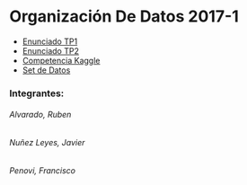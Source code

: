 # Organización De Datos 2017-1

+ [Enunciado TP1](https://docs.google.com/document/d/1w2NWZhtEV4zeuuVjokZpbWptBK1PdYiU0U03C367aAw/edit?usp=sharing "Entrega 17/04")
+ [Enunciado TP2](https://docs.google.com/document/d/1JBXaEtiopp5Ot4YLqvym8eldOcmamZRqJgulLp-DViI/edit?usp=sharing "Entrega 15/06")
+ [Competencia Kaggle](https://inclass.kaggle.com/c/san-francisco-biking "San Francisco Biking")
+ [Set de Datos](https://www.kaggle.com/benhamner/sf-bay-area-bike-share "SF Bay Area Bike Share")

### Integrantes:
###### Alvarado, Ruben
###### Nuñez Leyes, Javier
###### Penovi, Francisco
